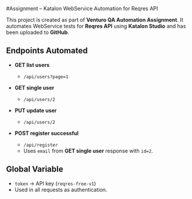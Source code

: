 #Assignment – Katalon WebService Automation for Reqres API

This project is created as part of **Venturo QA Automation Assignment**. It automates WebService tests for **Reqres API** using **Katalon Studio** and has been uploaded to **GitHub**.
## Endpoints Automated

- **GET list users**  
  - `/api/users?page=1`

- **GET single user**  
  - `/api/users/2`

- **PUT update user**  
  - `/api/users/2`

- **POST register successful**  
  - `/api/register`  
  -  Uses `email` from **GET single user** response with `id=2`.

## Global Variable

- `token` → API key (`reqres-free-v1`)  
- Used in all requests as authentication.
